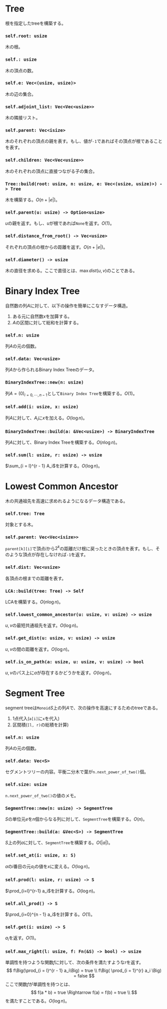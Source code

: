 # Tree
根を指定したtreeを構築する。

### `self.root: usize`
木の根。

### `self.: usize`
木の頂点の数。

### `self.e: Vec<(usize, usize)>`
木の辺の集合。

### `self.adjoint_list: Vec<Vec<usize>>`
木の隣接リスト。

### `self.parent: Vec<isize>`
木のそれぞれの頂点の親を表す。もし、値が`-1`であればその頂点が根であることを表す。

### `self.children: Vec<Vec<usize>>`
木のそれぞれの頂点に直接つながる子の集合。

### `Tree::build(root: usize, n: usize, e: Vec<(usize, usize)>) -> Tree`
木を構築する。$O(n + |e|)$。

### `self.parent(u: usize) -> Option<usize>`
$u$の親を返す。もし、$u$が根であれば`None`を返す。$O(1)$。

### `self.distance_from_root() -> Vec<usize>`
それぞれの頂点の根からの距離を返す。$O(n + |e|)$。

### `self.diameter() -> usize`
木の直径を求める。ここで直径とは、$\max dist(u, v)$のことである。



# Binary Index Tree
自然数の列$A$に対して、以下の操作を簡単にこなすデータ構造。

1. ある元に自然数$x$を加算する。
2. $A$の区間に対して総和を計算する。

### `self.n: usize`
列$A$の元の個数。

### `self.data: Vec<usize>`
列$A$から作られるBinary Index Treeのデータ。

### `BinaryIndexTree::new(n: usize)`
列$A = (0)_{i = 0, \cdots, n - 1}$として`Binary Index Tree`を構築する。$O(1)$。

### `self.add(i: usize, x: usize)`
列$A$に対して、$A_i$に$x$を加える。$O(\log n)$。

### `BinaryIndexTree::build(a: &Vec<usize>) -> BinaryIndexTree`
列$A$に対して、Binary Index Treeを構築する。$O(n \log n)$。

### `self.sum(l: usize, r: usize) -> usize`
$\sum_{i = l}^{r - 1} A_i$を計算する。$O(\log n)$。



# Lowest Common Ancestor
木の共通祖先を高速に求めれるようになるデータ構造である。

### `self.tree: Tree`
対象とする木。

### `self.parent: Vec<Vec<isize>>`
`parent[k][i]`で頂点$i$から$2^k$の距離だけ根に戻ったときの頂点を表す。もし、そのような頂点が存在しなければ`-1`を返す。

### `self.dist: Vec<usize>`
各頂点の根までの距離を表す。

### `LCA::build(tree: Tree) -> Self`
LCAを構築する。$O(n \log n)$。

### `self.lowest_common_ancestor(u: usize, v: usize) -> usize`
$u, v$の最短共通祖先を返す。$O(\log n)$。

### `self.get_dist(u: usize, v: usize) -> usize`
$u, v$の間の距離を返す。$O(\log n)$。

### `self.is_on_path(a: usize, u: usize, v: usize) -> bool`
$u, v$のパス上に$a$が存在するかどうかを返す。$O(\log n)$。




# Segment Tree
segment treeは`Monoid`$S$上の列$A$で、次の操作を高速にするためのtreeである。

1. 1点代入(`a[i]`に`x`を代入)
2. 区間積(`[l, r)`の総積を計算)

### `self.n: usize`
列$A$の元の個数。

### `self.data: Vec<S>`
セグメントツリーの内容。平衡二分木で葉が`n.next_power_of_two()`個。

### `self.size: usize`
`n.next_power_of_two()`の値のメモ。

### `SegmentTree::new(n: usize) -> SegmentTree`
$S$の単位元$e$を$n$個からなる列に対して、`SegmentTree`を構築する。$O(n)$。

### `SegmentTree::build(a: &Vec<S>) -> SegmentTree`
$S$上の列$a$に対して、`SegmentTree`を構築する。$O(|a|)$。

### `self.set_at(i: usize, x: S)`
$a$の$i$番目の元$a_i$の値を$x$に変える。$O(\log n)$。

### `self.prod(l: usize, r: usize) -> S`
$\prod_{i=l}^{r-1} a_i$を計算する。$O(\log n)$。

### `self.all_prod() -> S`
$\prod_{i=0}^{n - 1} a_i$を計算する。$O(1)$。

### `self.get(i: usize) -> S`
$a_i$を返す。$O(1)$。

### `self.max_right(l: usize, f: Fn(&S) -> bool) -> usize`
単調性を持つような関数$f$に対して、次の条件を満たすような$r$を返す。
$$
f\Big(\prod_{i = l}^{r - 1} a_i\Big) = true \\
f\Big( \prod_{i = 1}^{r} a_i \Big) = false
$$
ここで関数$f$が単調性を持つとは、
$$
f(a * b) = true \Rightarrow f(a) = f(b) = true \\
$$
を満たすことである。$O(\log n)$。